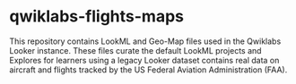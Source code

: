 # qwiklabs-flights-maps
This repository contains LookML and Geo-Map files used in the Qwiklabs Looker instance. These files curate the default LookML projects and Explores for learners using a legacy Looker dataset contains real data on aircraft and flights tracked by the US Federal Aviation Administration (FAA). 
